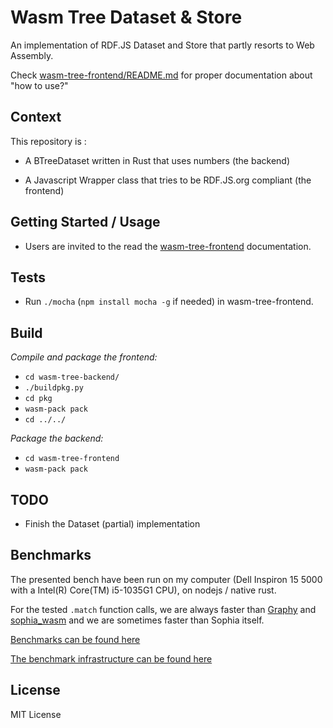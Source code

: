 # Wasm Tree Dataset & Store

An implementation of RDF.JS Dataset and Store that partly resorts to Web
Assembly.

Check [wasm-tree-frontend/README.md](wasm-tree-frontend/README.md) for proper
documentation about "how to use?"

## Context

This repository is :

- A BTreeDataset written in Rust that uses numbers (the backend)

- A Javascript Wrapper class that tries to be RDF.JS.org compliant (the frontend)

## Getting Started / Usage

- Users are invited to the read the [wasm-tree-frontend](wasm-tree-frontend/README.md) documentation.


## Tests

- Run `./mocha` (`npm install mocha -g` if needed) in wasm-tree-frontend.

## Build

*Compile and package the frontend:*

- `cd wasm-tree-backend/`
- `./buildpkg.py`
- `cd pkg`
- `wasm-pack pack`
- `cd ../../`

*Package the backend:*

- `cd wasm-tree-frontend`
- `wasm-pack pack`

## TODO

- Finish the Dataset (partial) implementation

## Benchmarks

The presented bench have been run on my computer (Dell Inspiron 15 5000 with a Intel(R) Core(TM) i5-1035G1 CPU), on nodejs / native rust.

For the tested `.match` function calls, we are always faster than [Graphy](https://graphy.link/) and [sophia_wasm](https://github.com/BruJu/wasmify-sophia/tree/master/sophia-wasm) and we are sometimes faster than Sophia itself.

[Benchmarks can be found here](https://github.com/BruJu/RustWasmRDFNotes)

[The benchmark infrastructure can be found here](https://github.com/BruJu/wasm_rdf_benchmark)

## License

MIT License

